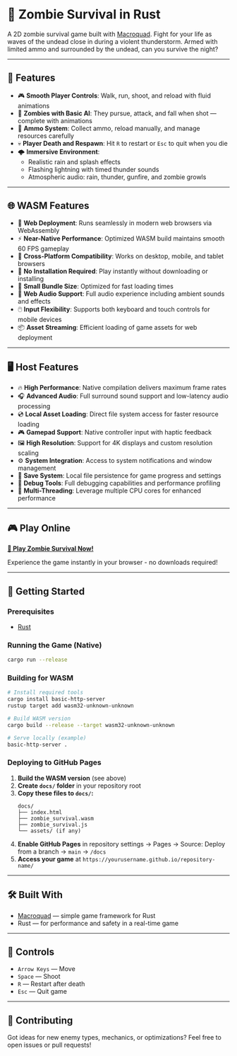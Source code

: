 # 🧟 Zombie Survival in Rust
A 2D zombie survival game built with [Macroquad](https://github.com/not-fl3/macroquad). Fight for your life as waves of the undead close in during a violent thunderstorm. Armed with limited ammo and surrounded by the undead, can you survive the night?

---

## 🧠 Features
* 🎮 **Smooth Player Controls**: Walk, run, shoot, and reload with fluid animations
* 🧟 **Zombies with Basic AI**: They pursue, attack, and fall when shot — complete with animations
* 🔫 **Ammo System**: Collect ammo, reload manually, and manage resources carefully
* 💀 **Player Death and Respawn**: Hit `R` to restart or `Esc` to quit when you die
* 🌩️ **Immersive Environment**:
  * Realistic rain and splash effects
  * Flashing lightning with timed thunder sounds
  * Atmospheric audio: rain, thunder, gunfire, and zombie growls

---

## 🌐 WASM Features
* 🚀 **Web Deployment**: Runs seamlessly in modern web browsers via WebAssembly
* ⚡ **Near-Native Performance**: Optimized WASM build maintains smooth 60 FPS gameplay
* 📱 **Cross-Platform Compatibility**: Works on desktop, mobile, and tablet browsers
* 🔧 **No Installation Required**: Play instantly without downloading or installing
* 💾 **Small Bundle Size**: Optimized for fast loading times
* 🎵 **Web Audio Support**: Full audio experience including ambient sounds and effects
* 🖱️ **Input Flexibility**: Supports both keyboard and touch controls for mobile devices
* 📦 **Asset Streaming**: Efficient loading of game assets for web deployment

---

## 🖥️ Host Features
* 🔥 **High Performance**: Native compilation delivers maximum frame rates
* 🎧 **Advanced Audio**: Full surround sound support and low-latency audio processing
* 💿 **Local Asset Loading**: Direct file system access for faster resource loading
* 🎮 **Gamepad Support**: Native controller input with haptic feedback
* 🖼️ **High Resolution**: Support for 4K displays and custom resolution scaling
* ⚙️ **System Integration**: Access to system notifications and window management
* 💾 **Save System**: Local file persistence for game progress and settings
* 🔧 **Debug Tools**: Full debugging capabilities and performance profiling
* 🚀 **Multi-Threading**: Leverage multiple CPU cores for enhanced performance

---

## 🎮 Play Online
**[🚀 Play Zombie Survival Now!](https://qothman.github.io/zombie-survival-rust/)**

Experience the game instantly in your browser - no downloads required!

---

## 🚀 Getting Started

### Prerequisites
* [Rust](https://www.rust-lang.org/tools/install)

### Running the Game (Native)
```bash
cargo run --release
```

### Building for WASM
```bash
# Install required tools
cargo install basic-http-server
rustup target add wasm32-unknown-unknown

# Build WASM version
cargo build --release --target wasm32-unknown-unknown

# Serve locally (example)
basic-http-server .
```

### Deploying to GitHub Pages
1. **Build the WASM version** (see above)
2. **Create `docs/` folder** in your repository root
3. **Copy these files to `docs/`:**
   ```
   docs/
   ├── index.html
   ├── zombie_survival.wasm
   ├── zombie_survival.js
   └── assets/ (if any)
   ```
4. **Enable GitHub Pages** in repository settings → Pages → Source: Deploy from a branch → `main` → `/docs`
5. **Access your game** at `https://yourusername.github.io/repository-name/`

---

## 🛠 Built With
* [Macroquad](https://github.com/not-fl3/macroquad) — simple game framework for Rust
* Rust — for performance and safety in a real-time game

---

## 🧪 Controls
* `Arrow Keys` — Move
* `Space` — Shoot
* `R` — Restart after death
* `Esc` — Quit game

---

## 🤝 Contributing
Got ideas for new enemy types, mechanics, or optimizations? Feel free to open issues or pull requests!